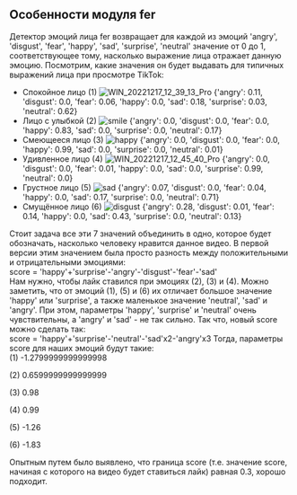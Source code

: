 ## Особенности модуля fer
Детектор эмоций лица fer возвращает для каждой из эмоций 'angry', 'disgust', 'fear', 'happy', 'sad', 'surprise', 'neutral' значение от 0 до 1, соответствующее тому, насколько выражение лица отражает данную эмоцию.
Посмотрим, какие значения он будет выдавать для типичных выражений лица при просмотре TikTok:  
- Спокойное лицо (1)
![WIN_20221217_12_39_13_Pro](https://user-images.githubusercontent.com/64738836/208235896-98092e5b-7f64-44f2-b1c6-c42173a30e84.jpg)
{'angry': 0.11, 'disgust': 0.0, 'fear': 0.06, 'happy': 0.0, 'sad': 0.18, 'surprise': 0.03, 'neutral': 0.62}
- Лицо с улыбкой (2)
![smile](https://user-images.githubusercontent.com/64738836/208235951-6feed6ee-a80b-42da-b301-b58e8033cae0.jpg)
{'angry': 0.0, 'disgust': 0.0, 'fear': 0.0, 'happy': 0.83, 'sad': 0.0, 'surprise': 0.0, 'neutral': 0.17}
- Смеющееся лицо (3)
![happy](https://user-images.githubusercontent.com/64738836/208236133-5e2b3bc2-f890-473b-9d6b-f4d0d9d365d4.jpg)
{'angry': 0.0, 'disgust': 0.0, 'fear': 0.0, 'happy': 0.99, 'sad': 0.0, 'surprise': 0.0, 'neutral': 0.01}
- Удивленное лицо (4)
![WIN_20221217_12_45_40_Pro](https://user-images.githubusercontent.com/64738836/208236001-feab1964-fe63-43ba-9c77-7a0959f1c528.jpg)
{'angry': 0.0, 'disgust': 0.0, 'fear': 0.01, 'happy': 0.0, 'sad': 0.0, 'surprise': 0.99, 'neutral': 0.0}
- Грустное лицо (5)
![sad](https://user-images.githubusercontent.com/64738836/208236083-ed81ccbf-c903-49fa-bb95-e4825350c48d.jpg)
{'angry': 0.07, 'disgust': 0.0, 'fear': 0.04, 'happy': 0.0, 'sad': 0.17, 'surprise': 0.0, 'neutral': 0.71}  
- Смущённое лицо (6)
![disgust](https://user-images.githubusercontent.com/64738836/208236424-53394d25-6bd9-4548-a3e5-398a78b43a17.jpg)
{'angry': 0.28, 'disgust': 0.01, 'fear': 0.14, 'happy': 0.0, 'sad': 0.43, 'surprise': 0.0, 'neutral': 0.13}
  
Стоит задача все эти 7 значений объединить в одно, которое будет обозначать, насколько человеку нравится данное видео. 
В первой версии этим значением была просто разность между положительными и отрицательными эмоциями:  
score = 'happy'+'surprise'-'angry'-'disgust'-'fear'-'sad'  
Нам нужно, чтобы лайк ставился при эмоциях (2), (3) и (4). Можно заметить, что от эмоций (1), (5) и (6) их отличает большое значение 'happy' или 'surprise', а также маленькое значение 'neutral', 'sad' и 'angry'.
При этом, параметры 'happy', 'surprise' и 'neutral' очень чувствительны, а 'angry' и 'sad' - не так сильно.
Так что, новый score можно сделать так:  
score = 'happy'+'surprise'-'neutral'-'sad'x2-'angry'x3
Тогда, параметры score для наших эмоций будут такие:  
(1) -1.2799999999999998  

(2) 0.6599999999999999  

(3) 0.98  

(4) 0.99  

(5) -1.26  

(6) -1.83  

Опытным путем было выявлено, что граница score (т.е. значение score, начиная с которого на видео будет ставиться лайк) равная 0.3, хорошо подходит.


